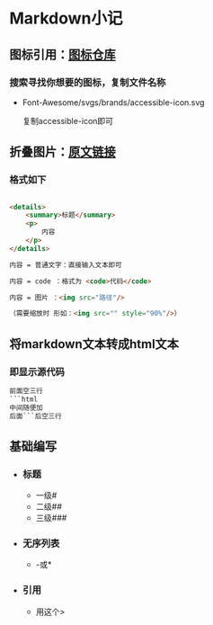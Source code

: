 # Markdown小记

## 图标引用：[图标仓库](https://github.com/FortAwesome/Font-Awesome/tree/6.x/svgs/brands)

### 搜索寻找你想要的图标，复制文件名称

- Font-Awesome/svgs/brands/accessible-icon.svg

  复制accessible-icon即可

## 折叠图片：[原文链接](https://www.cnblogs.com/cnblogswilliam/p/14448830.html)

### 格式如下 



```html

<details>
	<summary>标题</summary>
	<p>
		内容
	</p>
</details>

内容 = 普通文字：直接输入文本即可

内容 = code ：格式为 <code>代码</code>

内容 = 图片 ：<img src="路径"/> 

（需要缩放时 形如：<img src="" style="90%"/>）

```




## 将markdown文本转成html文本

### 即显示源代码

```html
前面空三行
```html
中间随便加
后面```后空三行
```



## 基础编写

- ### 标题

    - 一级#
    - 二级##
    - 三级###

- ### 无序列表

    - -或*

- ### 引用

    - 用这个>

